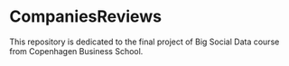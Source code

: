 # CompaniesReviews
This repository is dedicated to the final project of Big Social Data course from Copenhagen Business School.
